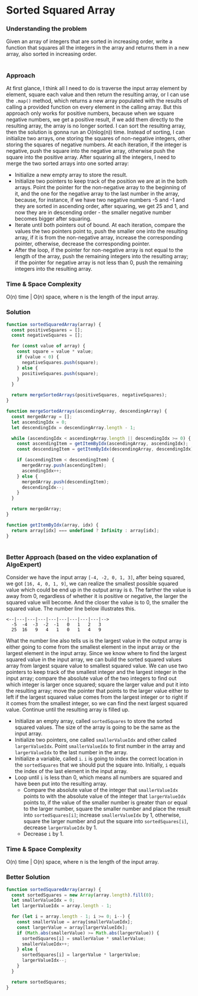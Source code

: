 # Sorted Squared Array

### Understanding the problem

Given an array of integers that are sorted in increasing order, write a function that squares all the integers in the array and returns them in a new array, also sorted in increasing order.

#

### Approach

At first glance, I think all I need to do is traverse the input array element by element, square each value and then return the resulting array, or I can use the `.map()` method, which returns a new array populated with the results of calling a provided function on every element in the calling array. But this approach only works for positive numbers, because when we square negative numbers, we get a positive result, if we add them directly to the resulting array, the array is no longer sorted. I can sort the resulting array, then the solution is gonna run an O(nlog(n)) time. Instead of sorting, I can initialize two arrays, one storing the squares of non-negative integers, other storing the squares of negative numbers. At each iteration, if the integer is negative, push the square into the negative array, otherwise push the square into the positive array. After squaring all the integers, I need to merge the two sorted arrays into one sorted array:

- Initialize a new empty array to store the result.
- Initialize two pointers to keep track of the position we are at in the both arrays. Point the pointer for the non-negative array to the beginning of it, and the one for the negative array to the last number in the array, because, for instance, if we have two negative numbers -5 and -1 and they are sorted in ascending order, after squaring, we get 25 and 1, and now they are in descending order - the smaller negative number becomes bigger after squaring.
- Iterate until both pointers out of bound. At each iteration, compare the values the two pointers point to, push the smaller one into the resulting array, if it is from the non-negative array, increase the corresponding pointer, otherwise, decrease the corresponding pointer.
- After the loop, if the pointer for non-negative array is not equal to the length of the array, push the remaining integers into the resulting array; if the pointer for negative array is not less than 0, push the remaining integers into the resulting array.

### Time & Space Complexity

O(n) time | O(n) space, where n is the length of the input array.

### Solution

```js
function sortedSquaredArray(array) {
  const positiveSquares = [];
  const negativeSquares = [];

  for (const value of array) {
    const square = value * value;
    if (value < 0) {
      negativeSquares.push(square);
    } else {
      positiveSquares.push(square);
    }
  }

  return mergeSortedArrays(positiveSquares, negativeSquares);
}

function mergeSortedArrays(ascendingArray, descendingArray) {
  const mergedArray = [];
  let ascendingIdx = 0;
  let descendingIdx = descendingArray.length - 1;

  while (ascendingIdx < ascendingArray.length || descendingIdx >= 0) {
    const ascendingItem = getItemByIdx(ascendingArray, ascendingIdx);
    const descendingItem = getItemByIdx(descendingArray, descendingIdx);

    if (ascendingItem < descendingItem) {
      mergedArray.push(ascendingItem);
      ascendingIdx++;
    } else {
      mergedArray.push(descendingItem);
      descendingIdx--;
    }
  }

  return mergedArray;
}

function getItemByIdx(array, idx) {
  return array[idx] === undefined ? Infinity : array[idx];
}
```

#

### Better Approach (based on the video explanation of AlgoExpert)

Consider we have the input array `[-4, -2, 0, 1, 3]`, after being squared, we got `[16, 4, 0, 1, 9]`, we can realize the smallest possible squared value which could be end up in the output array is `0`. The farther the value is away from 0, regardless of whether it is positive or negative, the larger the squared value will become. And the closer the value is to 0, the smaller the squared value.
The number line below illustrates this.

```
<--|---|---|---|---|---|---|---|---|-->
  -5  -4  -3  -2  -1   0   1   2   3
  25  16   9   4   1   0   1   4   9
```

What the number line also tells us is the largest value in the output array is either going to come from the smallest element in the input array or the largest element in the input array.
Since we know where to find the largest squared value in the input array, we can build the sorted squared values array from largest square value to smallest squared value. We can use two pointers to keep track of the smallest integer and the largest integer in the input array; compare the absolute value of the two integers to find out which integer is larger once squared; square the larger value and put it into the resulting array; move the pointer that points to the larger value either to left if the largest squared value comes from the largest integer or to right if it comes from the smallest integer, so we can find the next largest squared value. Continue until the resulting array is filled up.

- Initialize an empty array, called `sortedSquares` to store the sorted squared values. The size of the array is going to be the same as the input array.
- Initialize two pointers, one called `smallerValueIdx` and other called `largerValueIdx`. Point `smallerValueIdx` to first number in the array and `largerValueIdx` to the last number in the array.
- Initialize a variable, called `i`. `i` is going to index the correct location in the `sortedSquares` that we should put the square into. Initially, `i` equals the index of the last element in the input array.
- Loop until `i` is less than 0, which means all numbers are squared and have been put into the resulting array.
  - Compare the absolute value of the integer that `smallerValueIdx` points to with the absolute value of the integer that `largerValueIdx` points to, if the value of the smaller number is greater than or equal to the larger number, square the smaller number and place the result into `sortedSquares[i]`; increase `smallerValueIdx` by 1, otherwise, square the larger number and put the square into `sortedSquares[i]`, decrease `largerValueIdx` by 1.
  - Decrease `i` by 1.

### Time & Space Complexity

O(n) time | O(n) space, where n is the length of the input array.

### Better Solution

```js
function sortedSquaredArray(array) {
  const sortedSquares = new Array(array.length).fill(0);
  let smallerValueIdx = 0;
  let largerValueIdx = array.length - 1;

  for (let i = array.length - 1; i >= 0; i--) {
    const smallerValue = array[smallerValueIdx];
    const largerValue = array[largerValueIdx];
    if (Math.abs(smallerValue) >= Math.abs(largerValue)) {
      sortedSquares[i] = smallerValue * smallerValue;
      smallerValueIdx++;
    } else {
      sortedSquares[i] = largerValue * largerValue;
      largerValueIdx--;
    }
  }

  return sortedSquares;
}
```
